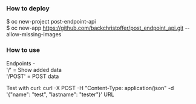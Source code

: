 ### How to deploy
$ oc new-project post-endpoint-api \
$ oc new-app https://github.com/backchristoffer/post_endpoint_api.git --allow-missing-images

### How to use
Endpoints -\
'/' = Show added data\
'/POST' = POST data

Test with curl: curl -X POST -H "Content-Type: application/json" -d '{"name": "test", "lastname": "tester"}' URL
